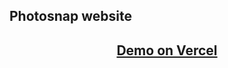 ## Photosnap website

<h2 align="center">
  <a href="https://photosnap-three.vercel.app/" target="_blank">
    Demo on Vercel
  </a>
</h2>
